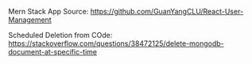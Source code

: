 Mern Stack App Source: https://github.com/GuanYangCLU/React-User-Management

Scheduled Deletion from COde: https://stackoverflow.com/questions/38472125/delete-mongodb-document-at-specific-time
